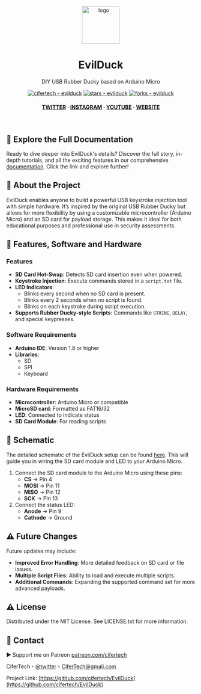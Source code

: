 <div align="center">

  <img src="https://user-images.githubusercontent.com/62047147/195847997-97553030-3b79-4643-9f2c-1f04bba6b989.png" alt="logo" width="100" height="auto" />
  
  <h1> EvilDuck </h1>
  <p> DIY USB Rubber Ducky based on Arduino Micro </p>


<!-- Badges -->
<a href="https://github.com/cifertech/evilduck" title="Go to GitHub repo"><img src="https://img.shields.io/static/v1?label=cifertech&message=evilduck&color=purple&logo=github" alt="cifertech - evilduck"></a>
<a href="https://github.com/cifertech/evilduck"><img src="https://img.shields.io/github/stars/cifertech/evilduck?style=social" alt="stars - evilduck"></a>
<a href="https://github.com/cifertech/evilduck"><img src="https://img.shields.io/github/forks/cifertech/evilduck?style=social" alt="forks - evilduck"></a>

   
<h4>
    <a href="https://twitter.com/techcifer">TWITTER</a>
  <span> · </span>
    <a href="https://www.instagram.com/cifertech/">INSTAGRAM</a>
  <span> · </span>
    <a href="https://www.youtube.com/@techcifer">YOUTUBE</a>
  <span> · </span>
    <a href="https://cifertech.net/">WEBSITE</a>
  </h4>
</div>

<br />



## 📖 Explore the Full Documentation

Ready to dive deeper into EvilDuck's details? Discover the full story, in-depth tutorials, and all the exciting features in our comprehensive [documentation](https://cifertech.net/evilduck-diy-usb-rubber-ducky-for-ethical-hacking/). Click the link and explore further!
  

## 🌟 About the Project
EvilDuck enables anyone to build a powerful USB keystroke injection tool with simple hardware. It’s inspired by the original USB Rubber Ducky but allows for more flexibility by using a customizable microcontroller (Arduino Micro) and an SD card for payload storage. This makes it ideal for both educational purposes and professional use in security assessments.


## 🎯 Features, Software and Hardware
### Features
- **SD Card Hot-Swap**: Detects SD card insertion even when powered.
- **Keystroke Injection**: Execute commands stored in a `script.txt` file.
- **LED Indicators**:
  - Blinks every second when no SD card is present.
  - Blinks every 2 seconds when no script is found.
  - Blinks on each keystroke during script execution.
- **Supports Rubber Ducky-style Scripts**: Commands like `STRING`, `DELAY`, and special keypresses.


### Software Requirements
- **Arduino IDE**: Version 1.8 or higher
- **Libraries**:
  - SD
  - SPI
  - Keyboard

### Hardware Requirements
- **Microcontroller**: Arduino Micro or compatible
- **MicroSD card**: Formatted as FAT16/32
- **LED**: Connected to indicate status
- **SD Card Module**: For reading scripts


## 🔌 Schematic
The detailed schematic of the EvilDuck setup can be found [here](https://cifertech.net/evilduck-diy-usb-rubber-ducky-for-ethical-hacking/). This will guide you in wiring the SD card module and LED to your Arduino Micro.

1. Connect the SD card module to the Arduino Micro using these pins:
   - **CS** -> Pin 4
   - **MOSI** -> Pin 11
   - **MISO** -> Pin 12
   - **SCK** -> Pin 13
2. Connect the status LED:
   - **Anode** -> Pin 9
   - **Cathode** -> Ground


## ⚠ Future Changes
Future updates may include:
- **Improved Error Handling**: More detailed feedback on SD card or file issues.
- **Multiple Script Files**: Ability to load and execute multiple scripts.
- **Additional Commands**: Expanding the supported command set for more advanced payloads.


<!-- License -->
## :warning: License

Distributed under the MIT License. See LICENSE.txt for more information.


<!-- Contact -->
## :handshake: Contact

▶ Support me on Patreon [patreon.com/cifertech](https://www.patreon.com/cifertech)

CiferTech - [@twitter](https://twitter.com/techcifer) - CiferTech@gmali.com

Project Link: [https://github.com/cifertech/EvilDuck](https://github.com/cifertech/EvilDuck)


